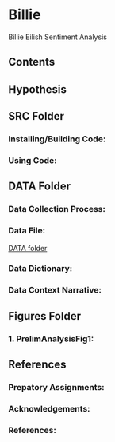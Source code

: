 # Billie
Billie Eilish Sentiment Analysis

## Contents

## Hypothesis

## SRC Folder
### Installing/Building Code:

### Using Code:

## DATA Folder
### Data Collection Process:

### Data File:
<a href="https://github.com/lls4abt/NYCTaxi/blob/main/DATA/taxi_tripdata.csv">DATA folder</a>

### Data Dictionary:

### Data Context Narrative:

## Figures Folder
### 1. PrelimAnalysisFig1:

## References

### Prepatory Assignments: 

### Acknowledgements: 

### References: 

